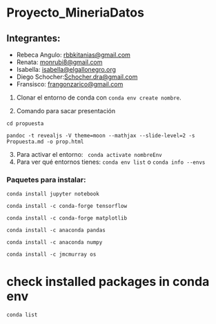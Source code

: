 # Proyecto_MineriaDatos
## Integrantes: 
- Rebeca Angulo: rbbkitanias@gmail.com
- Renata: monrubi8@gmail.com
- Isabella: isabella@elgallonegro.org
- Diego Schocher:Schocher.dra@gmail.com
- Fransisco: frangonzarico@gmail.com

1. Clonar el entorno de conda con `conda env create nombre`.

2. Comando para sacar presentación

`cd propuesta`

```
pandoc -t revealjs -V theme=moon --mathjax --slide-level=2 -s Propuesta.md -o prop.html
```

3. Para activar el entorno: ` conda activate nombreEnv`
4. Para ver qué entornos tienes: `conda env list` o `conda info --envs`


### Paquetes para instalar:
`conda install jupyter notebook`

`conda install -c conda-forge tensorflow`

`conda install -c conda-forge matplotlib`

`conda install -c anaconda pandas`

`conda install -c anaconda numpy`

`conda install -c jmcmurray os`

# check installed packages in conda env 
`conda list`

